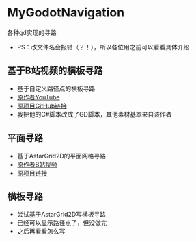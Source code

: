 # MyGodotNavigation
 各种gd实现的寻路

- PS：改文件名会报错（？！），所以各位用之前可以看看具体介绍

## 基于B站视频的横板寻路

- 基于自定义路径点的横板寻路
- [原作者YouTube](https://www.youtube.com/@TheSolarString)
- [原项目GitHub链接](https://github.com/solarstrings/Godot4.x_Advanced2DPlatformerPathFinding)
- 我把他的C#脚本改成了GD脚本，其他素材基本来自该作者


## 平面寻路

- 基于AstarGrid2D的平面网格寻路
- [原作者B站视频](https://www.bilibili.com/video/BV1PeYzefE7q/?spm_id_from=333.337.search-card.all.click&vd_source=912de37828db7e4feff5c9492864d51c)
- [原项目链接](https://merxon22.github.io/GodotArchive/zh/posts/navigation_tilemap/)


## 横板寻路

- 尝试基于AstarGrid2D写横板寻路
- 已经可以显示路径点了，但没做完
- 之后再看看怎么写